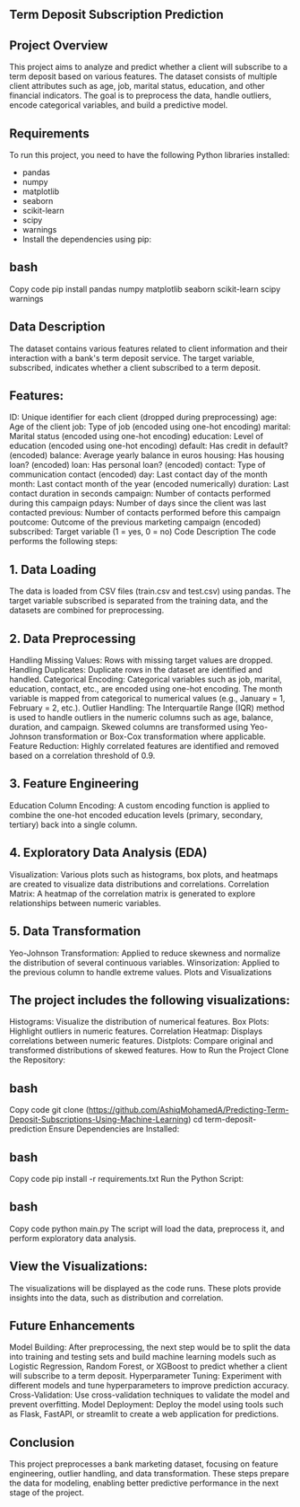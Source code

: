 ## Term Deposit Subscription Prediction
## Project Overview
This project aims to analyze and predict whether a client will subscribe to a term deposit based on various features. The dataset consists of multiple client attributes such as age, job, marital status, education, and other financial indicators. The goal is to preprocess the data, handle outliers, encode categorical variables, and build a predictive model.

## Requirements
To run this project, you need to have the following Python libraries installed:

- pandas
- numpy
- matplotlib
- seaborn
- scikit-learn
- scipy
- warnings
- Install the dependencies using pip:

## bash
Copy code
pip install pandas numpy matplotlib seaborn scikit-learn scipy warnings
## Data Description
The dataset contains various features related to client information and their interaction with a bank's term deposit service. The target variable, subscribed, indicates whether a client subscribed to a term deposit.

## Features:
ID: Unique identifier for each client (dropped during preprocessing)
age: Age of the client
job: Type of job (encoded using one-hot encoding)
marital: Marital status (encoded using one-hot encoding)
education: Level of education (encoded using one-hot encoding)
default: Has credit in default? (encoded)
balance: Average yearly balance in euros
housing: Has housing loan? (encoded)
loan: Has personal loan? (encoded)
contact: Type of communication contact (encoded)
day: Last contact day of the month
month: Last contact month of the year (encoded numerically)
duration: Last contact duration in seconds
campaign: Number of contacts performed during this campaign
pdays: Number of days since the client was last contacted
previous: Number of contacts performed before this campaign
poutcome: Outcome of the previous marketing campaign (encoded)
subscribed: Target variable (1 = yes, 0 = no)
Code Description
The code performs the following steps:

## 1. Data Loading
The data is loaded from CSV files (train.csv and test.csv) using pandas.
The target variable subscribed is separated from the training data, and the datasets are combined for preprocessing.
## 2. Data Preprocessing
Handling Missing Values: Rows with missing target values are dropped.
Handling Duplicates: Duplicate rows in the dataset are identified and handled.
Categorical Encoding:
Categorical variables such as job, marital, education, contact, etc., are encoded using one-hot encoding.
The month variable is mapped from categorical to numerical values (e.g., January = 1, February = 2, etc.).
Outlier Handling:
The Interquartile Range (IQR) method is used to handle outliers in the numeric columns such as age, balance, duration, and campaign.
Skewed columns are transformed using Yeo-Johnson transformation or Box-Cox transformation where applicable.
Feature Reduction: Highly correlated features are identified and removed based on a correlation threshold of 0.9.
## 3. Feature Engineering
Education Column Encoding: A custom encoding function is applied to combine the one-hot encoded education levels (primary, secondary, tertiary) back into a single column.
## 4. Exploratory Data Analysis (EDA)
Visualization:
Various plots such as histograms, box plots, and heatmaps are created to visualize data distributions and correlations.
Correlation Matrix:
A heatmap of the correlation matrix is generated to explore relationships between numeric variables.
## 5. Data Transformation
Yeo-Johnson Transformation: Applied to reduce skewness and normalize the distribution of several continuous variables.
Winsorization: Applied to the previous column to handle extreme values.
Plots and Visualizations
## The project includes the following visualizations:

Histograms: Visualize the distribution of numerical features.
Box Plots: Highlight outliers in numeric features.
Correlation Heatmap: Displays correlations between numeric features.
Distplots: Compare original and transformed distributions of skewed features.
How to Run the Project
Clone the Repository:

## bash
Copy code
git clone (https://github.com/AshiqMohamedA/Predicting-Term-Deposit-Subscriptions-Using-Machine-Learning)
cd term-deposit-prediction
Ensure Dependencies are Installed:

## bash
Copy code
pip install -r requirements.txt
Run the Python Script:

## bash
Copy code
python main.py
The script will load the data, preprocess it, and perform exploratory data analysis.

## View the Visualizations:

The visualizations will be displayed as the code runs. These plots provide insights into the data, such as distribution and correlation.

## Future Enhancements
Model Building: After preprocessing, the next step would be to split the data into training and testing sets and build machine learning models such as Logistic Regression, Random Forest, or XGBoost to predict whether a client will subscribe to a term deposit.
Hyperparameter Tuning: Experiment with different models and tune hyperparameters to improve prediction accuracy.
Cross-Validation: Use cross-validation techniques to validate the model and prevent overfitting.
Model Deployment: Deploy the model using tools such as Flask, FastAPI, or streamlit to create a web application for predictions.
## Conclusion
This project preprocesses a bank marketing dataset, focusing on feature engineering, outlier handling, and data transformation. These steps prepare the data for modeling, enabling better predictive performance in the next stage of the project.
